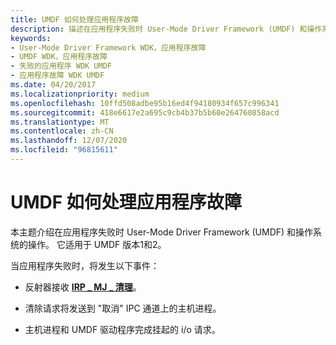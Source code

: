 ```yaml
---
title: UMDF 如何处理应用程序故障
description: 描述在应用程序失败时 User-Mode Driver Framework (UMDF) 和操作系统的操作。 它适用于 UMDF 版本1和2。
keywords:
- User-Mode Driver Framework WDK，应用程序故障
- UMDF WDK，应用程序故障
- 失败的应用程序 WDK UMDF
- 应用程序故障 WDK UMDF
ms.date: 04/20/2017
ms.localizationpriority: medium
ms.openlocfilehash: 10ffd508adbe95b16ed4f94180934f657c996341
ms.sourcegitcommit: 418e6617e2a695c9cb4b37b5b60e264760858acd
ms.translationtype: MT
ms.contentlocale: zh-CN
ms.lasthandoff: 12/07/2020
ms.locfileid: "96815611"
---
```

# <a name="how-umdf-handles-application-failures"></a>UMDF 如何处理应用程序故障


本主题介绍在应用程序失败时 User-Mode Driver Framework (UMDF) 和操作系统的操作。 它适用于 UMDF 版本1和2。

当应用程序失败时，将发生以下事件：

-   反射器接收 [**IRP \_ MJ \_ 清理**](../kernel/irp-mj-cleanup.md)。

-   清除请求将发送到 "取消" IPC 通道上的主机进程。

-   主机进程和 UMDF 驱动程序完成挂起的 i/o 请求。

 


